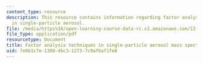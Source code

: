 ```yaml
---
content_type: resource
description: This resource contains information regarding factor analysis techniques
  in single-particle aerosol.
file: /media/https%3A/open-learning-course-data-rc.s3.amazonaws.com/12-s990-quantifying-uncertainty-fall-2012/7e6b1c7e13084bc312737c9af6af1fe8_MIT12_S990F12_Zawadowicz.pdf
file_type: application/pdf
resourcetype: Document
title: Factor analysis techniques in single-particle aerosol mass spectrometry
uid: 7e6b1c7e-1308-4bc3-1273-7c9af6af1fe8
---
```

